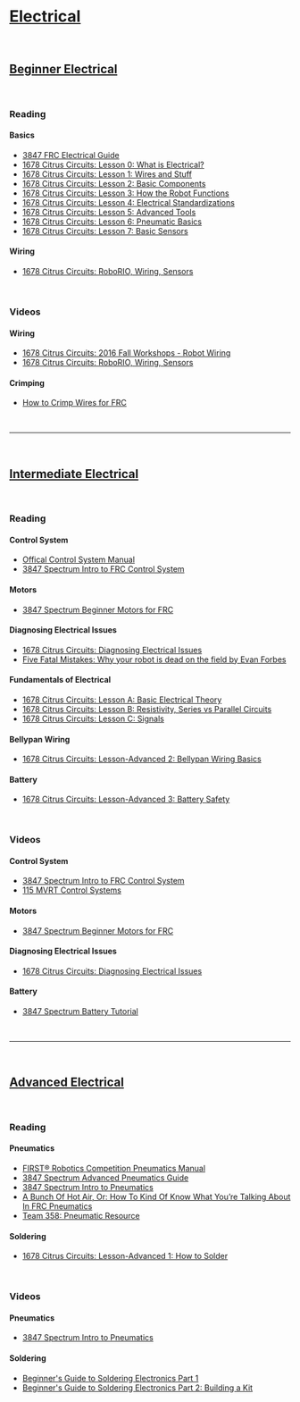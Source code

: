 # [Electrical](https://docs.lynkrobotics.org/electrical/)  

<br>

## [Beginner Electrical](./beginnerElectrical.md) 

<br>

### Reading <br>

#### Basics <br>
- [3847 FRC Electrical Guide](https://docs.google.com/document/d/1DWktsIyFx9LDg2FKNm5Rkt2RC0K3OhBKp4SL9KYaHAs/edit#heading=h.43g73xk4swy9)
- [1678 Citrus Circuits: Lesson 0: What is Electrical?](https://docs.google.com/presentation/d/1CCgLdhMkibfNEvRyvdns7pIUmU0SgKng1QGdjVTgsQo/edit#slide=id.g5b35a59fb_0_5)
- [1678 Citrus Circuits: Lesson 1: Wires and Stuff](https://docs.google.com/presentation/d/1oRd6U6edJ8Ou-LAJSqBGL8el6yXtAdT7YVNRLGeLi6A/edit#slide=id.g5b35a59fb_0_5)
- [1678 Citrus Circuits: Lesson 2: Basic Components](https://docs.google.com/presentation/d/11jlUqFix8rAi2rwakzWJBpIwQmFZjBT4JTa6-1QFJvs/edit#slide=id.g5b35a59fb_0_5)
- [1678 Citrus Circuits: Lesson 3: How the Robot Functions](https://docs.google.com/presentation/d/16b1H-DBFfcmU7qJBKfOH31s2-7g7x0GucyfJtPcP1tc/edit#slide=id.g5b35a59fb_0_5)
- [1678 Citrus Circuits: Lesson 4: Electrical Standardizations](https://docs.google.com/presentation/d/1-DVjD5Wltv7J6FQu2ITIwIhw0_XAaPpaNIXj_PpNbZc/edit#slide=id.g5b35a59fb_0_5)
- [1678 Citrus Circuits: Lesson 5: Advanced Tools](https://docs.google.com/presentation/d/1jRYGHnnhAECjdUknwt05TffrutbA-1AMEOwax1uxhJI/edit#slide=id.g2318cd439ab_1_0)
- [1678 Citrus Circuits: Lesson 6: Pneumatic Basics](https://docs.google.com/presentation/d/1XeZMCr_IbQYNYFfq4BNLB8gYOnbdXj5xeB1jwhCCn_o/edit#slide=id.g25a4c89e744_1_0)
- [1678 Citrus Circuits: Lesson 7: Basic Sensors](https://docs.google.com/presentation/d/1lxrSXpda0HQV0UeBUUczmW4UugzzyFL_MsDsSCHv7_0/edit#slide=id.g25a51bbe37f_0_6)

#### Wiring <br>
- [1678 Citrus Circuits: RoboRIO, Wiring, Sensors](https://www.citruscircuits.org/uploads/6/9/3/4/6934550/roborio_wiring_and_sensors.pdf)

<br>

### Videos <br>

#### Wiring <br>
- [1678 Citrus Circuits: 2016 Fall Workshops - Robot Wiring](https://www.youtube.com/watch?v=LWMRDBBXYmI)
- [1678 Citrus Circuits: RoboRIO, Wiring, Sensors](https://www.youtube.com/watch?v=46_E_twk0yI)

#### Crimping <br>
- [How to Crimp Wires for FRC](https://www.youtube.com/watch?v=UcOv1a2rK2g&list=PLkS1F9cM-fqBIVntkvQme0nC_xUILWCam&index=16)

<br>

***

<br>


## [Intermediate Electrical](./intermediateElectrical.md)

<br>

### Reading <br>

#### Control System <br>
- [Offical Control System Manual](https://docs.wpilib.org/en/latest/docs/hardware/hardware-basics/index.html)
- [3847 Spectrum Intro to FRC Control System](https://docs.google.com/presentation/d/1U8EKEZv5Km__JKcN2SpE7tU8HjkMOnHZUupBr-Zo96M/edit#slide=id.p)

#### Motors <br>
- [3847 Spectrum Beginner Motors for FRC](https://docs.google.com/presentation/d/e/2PACX-1vQx1bBy1RHAYv5y5O5y82e4a45j5DCRmNrwY-d_eOVz8wqks7ehSpiql-qweDWE0J3zzcqMG-5X805x/pub?start=false&loop=false&delayms=3000&slide=id.p)

#### Diagnosing Electrical Issues <br>
- [1678 Citrus Circuits: Diagnosing Electrical Issues](https://www.citruscircuits.org/uploads/6/9/3/4/6934550/wiring_diagnosis_and_history_of_electrial_problems_and_solutions.pdf)
- [Five Fatal Mistakes: Why your robot is dead on the field by Evan Forbes](https://docs.google.com/presentation/d/1tcrI3XbZPcJAUn9an1S5smc_v619o2s8YfDky0_kpGY/edit#slide=id.p)

#### Fundamentals of Electrical <br>
- [1678 Citrus Circuits: Lesson A: Basic Electrical Theory](https://docs.google.com/presentation/d/1DOnsiT1MQXaa4iqYJylA8zCHZJkDcnmhJA_gO7P6KOg/edit#slide=id.g2318d3df748_0_0)
- [1678 Citrus Circuits: Lesson B: Resistivity, Series vs Parallel Circuits](https://docs.google.com/presentation/d/1o-osBLttlDqpKwZA4eOJ3pB_K5agi9yyoMjyyJ7MGu8/edit#slide=id.g5b35a59fb_0_5)
- [1678 Citrus Circuits: Lesson C: Signals](https://docs.google.com/presentation/d/1Afve2Rx2mLWZGAY5t-YrRmIPZzmcYBAADUru1vblo8Y/edit#slide=id.g5b35a59fb_0_5)

#### Bellypan Wiring <br>
- [1678 Citrus Circuits: Lesson-Advanced 2: Bellypan Wiring Basics](https://docs.google.com/presentation/d/1uemtnGMvqEIZEjBxko32iuXwB3bfNNwbmFrHbBE445I/edit#slide=id.g25d3a36ef02_0_0)

#### Battery <br>
- [1678 Citrus Circuits: Lesson-Advanced 3: Battery Safety](https://docs.google.com/presentation/d/1tTtc53TgHy2gySB68oFN9jpL-gDUuChyOf5ujtzUBZE/edit#slide=id.g260b16e4ad2_0_0)

<br>

### Videos <br>

#### Control System <br>
- [3847 Spectrum Intro to FRC Control System](https://www.youtube.com/watch?v=XHx3JeTk0Qw)
- [115 MVRT Control Systems](https://www.youtube.com/watch?v=HIt1lw9-kQg)

#### Motors <br>
- [3847 Spectrum Beginner Motors for FRC](https://www.youtube.com/watch?v=vWKKIhUcTzw)

#### Diagnosing Electrical Issues <br>
- [1678 Citrus Circuits: Diagnosing Electrical Issues](https://www.youtube.com/watch?v=RWB1ZjUCz0w)

#### Battery <br>
- [3847 Spectrum Battery Tutorial](https://youtu.be/MH9MQdLXEIE?si=7hCJ_gvxoRBIh5jn)

<br>

***

<br>

## [Advanced Electrical](./advancedElectrical.md) 

<br>

### Reading <br>

#### Pneumatics <br>
- [FIRST® Robotics Competition Pneumatics Manual](https://www.firstinspires.org/sites/default/files/uploads/resource_library/frc/technical-resources/frc_pneumatics_manual.pdf)
- [3847 Spectrum Advanced Pneumatics Guide](https://docs.google.com/document/d/1rNLdCO9f27cHTKiJpNAOVxW79-M5pFQm7meleQlbIZQ/edit#heading=h.7o60uoauhoo3)
- [3847 Spectrum Intro to Pneumatics](https://docs.google.com/presentation/d/1thkZCVNKfHDGw6_co2KAN7cajhKEGYDX1tCw2e6pwqM/edit#slide=id.p)
- [A Bunch Of Hot Air, Or: How To Kind Of Know What You’re Talking About In FRC Pneumatics](https://docs.google.com/document/d/10aEZaO04c5nDr1BbNrMd4oFdGLgB0jDwm_QNivSvYhs/edit#heading=h.4782j9s9j707)
- [Team 358: Pneumatic Resource](https://www.team358.org/files/pneumatic/)

#### Soldering <br>
- [1678 Citrus Circuits: Lesson-Advanced 1: How to Solder](https://docs.google.com/presentation/d/1wo_As5Ju7huFNAzqd3VNYfvl3QAiTAG3VPXFzQd0tIE/edit#slide=id.g237f46a31b0_0_0)

<br>

### Videos <br>

#### Pneumatics <br>
- [3847 Spectrum Intro to Pneumatics](https://www.google.com/url?q=https://www.youtube.com/watch?v%3Dh1q_Xr5gHMQ&sa=D&source=editors&ust=1697559654632645&usg=AOvVaw1gC0nvPRNJIf6pr98wfdC8)

#### Soldering <br>
- [Beginner's Guide to Soldering Electronics Part 1](https://www.youtube.com/watch?v=M2Jf8cebwCs)
- [Beginner's Guide to Soldering Electronics Part 2: Building a Kit](https://www.youtube.com/watch?v=BPuH1Z2npoQ)


<br>

